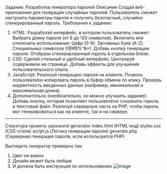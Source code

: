 Задание: Разработка генератора паролей
Описание
Создай веб-приложение для генерации случайных паролей. Пользователь сможет настроить параметры пароля и получить безопасный, случайно сгенерированный пароль.
Требования к заданию:
1.	HTML:
Разработай интерфейс, в котором пользователь сможет:
Выбрать длину пароля (от 6 до 120 символов).
Включить или отключить использование:
Цифр (0-9).
Заглавных букв (A-Z).
Специальных символов (!@#$%^&*).
Добавь кнопку генерации пароля.
Отобрази сгенерированный пароль в отдельном блоке.
2.	CSS:
Сделай стильный и удобный интерфейс.
Центрируй содержимое на странице.
Добавь эффекты для улучшения пользовательского опыта.
3.	JavaScript:
Реализуй генерацию пароля на клиенте.
Позволь пользователю копировать пароль в буфер обмена по клику.
Проверь корректность введенных данных (например, минимальная и максимальная длина).
 
4.	Дополнительно (необязательно, но можно улучшить задание):
Добавь кнопку, которая позволяет пользователю сохранить пароль в текстовый файл. Реализуй серверную часть на PHP, чтобы пароль мог генерироваться как на клиенте, так и на сервере.
________________________________________
Структура проекта:
password-generator
index.html (HTML-код)
styles.css (CSS-стили)
script.js (Логика генерации пароля)
generate.php (Серверная генерация пароля, если используется PHP)

Выглядеть генератор примерно так: 
1) Цвет не важно
2) Дизайн может быть любым
3) И должна быть инструкция по использованию
![image](https://github.com/user-attachments/assets/25a51885-a274-41f8-a5b2-d1cb245662d1)

